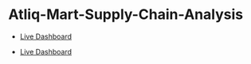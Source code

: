 # Atliq-Mart-Supply-Chain-Analysis

- [Live Dashboard](https://app.powerbi.com/view?r=eyJrIjoiZDcxZDBjYjAtMGU0Yy00ZTI1LWJjMjMtYWE5NWE5MzYwMDU3IiwidCI6IjgzYTI2YTFiLTkzN2MtNDMyNy1iNzEzLWM5OWUzMjQ4MjU3NCJ9)

- [Live Dashboard](https://app.powerbi.com/view?r=eyJrIjoiZDcxZDBjYjAtMGU0Yy00ZTI1LWJjMjMtYWE5NWE5MzYwMDU3IiwidCI6IjgzYTI2YTFiLTkzN2MtNDMyNy1iNzEzLWM5OWUzMjQ4MjU3NCJ9)
